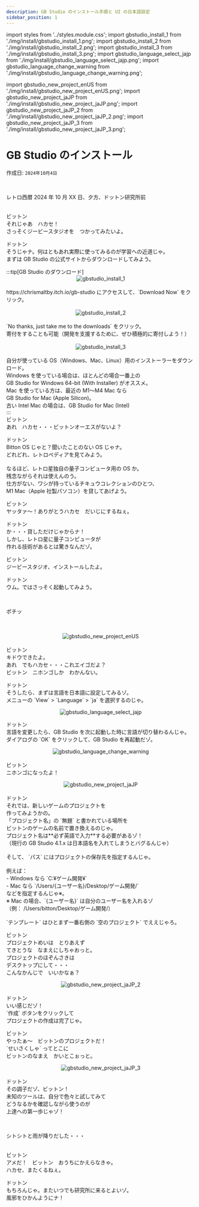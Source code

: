 ```yaml
---
description: GB Studio のインストール手順と UI の日本語設定
sidebar_position: 1
---
```


import styles from '../styles.module.css';
import gbstudio_install_1 from './img/install/gbstudio_install_1.png';
import gbstudio_install_2 from './img/install/gbstudio_install_2.png';
import gbstudio_install_3 from './img/install/gbstudio_install_3.png';
import gbstudio_language_select_jajp from './img/install/gbstudio_language_select_jajp.png';
import gbstudio_language_change_warning from './img/install/gbstudio_language_change_warning.png';

import gbstudio_new_project_enUS from './img/install/gbstudio_new_project_enUS.png';
import gbstudio_new_project_jaJP from './img/install/gbstudio_new_project_jaJP.png';
import gbstudio_new_project_jaJP_2 from './img/install/gbstudio_new_project_jaJP_2.png';
import gbstudio_new_project_jaJP_3 from './img/install/gbstudio_new_project_jaJP_3.png';

# GB Studio のインストール
作成日: `2024年10月4日`

<br/><div className={styles.baloon}>レトロ西暦 2024 年 10 月 XX 日、夕方、ドットン研究所前</div><br/>

<div>
  <span className={styles.avatarBittonLeft}><div className={styles.characterName}>ビットン</div></span>
  <span className={styles.balloonBittonLeft}>それじゃあ　ハカセ！<br/>さっそくジービースタジオを　つかってみたいよ。</span>
</div>
<p></p>

<div>
  <span className={styles.avatarDottonRight}><div className={styles.characterName}>ドットン</div></span>
  <span className={styles.balloonDottonRight}>そうじゃナ。何はともあれ実際に使ってみるのが学習への近道じゃ。<br/>まずは GB Studio の公式サイトからダウンロードしてみよう。</span>
</div>

<p className={styles.clearLine}></p>

<div className={styles.tips_no_size_limits}>
:::tip[GB Studio のダウンロード]
<br/>
<center><img src={gbstudio_install_1} style={{width: 400}} alt="gbstudio_install_1" /></center>
<br/>
<div className={styles.centerText}>https://chrismaltby.itch.io/gb-studio にアクセスして、`Download Now` をクリック。</div>
<br/>
<center><img src={gbstudio_install_2} style={{width: 400}} alt="gbstudio_install_2" /></center>
<br/>
<div className={styles.centerText}>`No thanks, just take me to the downloads` をクリック。<br/>寄付をすることも可能（開発を支援するために、ぜひ積極的に寄付しよう！）</div>
<br/>
<center><img src={gbstudio_install_3} style={{width: 400}} alt="gbstudio_install_3" /></center>
<br/>
<div className={styles.centerText}>自分が使っている OS（Windows、Mac、Linux）用のインストーラーをダウンロード。<br/>Windows を使っている場合は、ほとんどの場合一番上の<br/>GB Studio for Windows 64-bit (With Installer) がオススメ。<br/>Mac を使っている方は、最近の M1〜M4 Mac なら<br/>GB Studio for Mac (Apple Silicon)。<br/>古い Intel Mac の場合は、GB Studio for Mac (Intel)</div>
:::
</div>

<div>
  <span className={styles.avatarBittonLeft_Eye_Cross}><div className={styles.characterName}>ビットン</div></span>
  <span className={styles.balloonBittonLeft}>あれ　ハカセ・・・ビットンオーエスがないよ？</span>
</div>
<p></p>
<div>
  <span className={styles.avatarDottonRight}><div className={styles.characterName}>ドットン</div></span>
  <span className={styles.balloonDottonRight}>Bitton OS じゃと？聞いたことのない OS じゃナ。<br/>どれどれ、レトロぺディアを見てみよう。<br/><br/>なるほど、レトロ星独自の量子コンピュータ用の OS か。<br/>残念ながらそれは使えんのう。<br/>仕方がない、ワシが持っているチキュウコレクションのひとつ、<br/>M1 Mac（Apple 社製パソコン）を貸してあげよう。</span>
</div>

<p className={styles.clearLine}></p>

<div>
  <span className={styles.avatarBittonLeft}><div className={styles.characterName}>ビットン</div></span>
  <span className={styles.balloonBittonLeft}>ヤッタァ〜！ありがとうハカセ　だいじにするねぇ。</span>
</div>
<p></p>
<div>
  <span className={styles.avatarDottonRight}><div className={styles.characterName}>ドットン</div></span>
  <span className={styles.balloonDottonRight}>か・・・貸しただけじゃからナ！<br/>しかし、レトロ星に量子コンピュータが<br/>作れる技術があるとは驚きなんだゾ。</span>
</div>

<p className={styles.clearLine}></p>

<div>
  <span className={styles.avatarBittonLeft}><div className={styles.characterName}>ビットン</div></span>
  <span className={styles.balloonBittonLeft}>ジービースタジオ、インストールしたよ。</span>
</div>
<p></p>
<div>
  <span className={styles.avatarDottonRight}><div className={styles.characterName}>ドットン</div></span>
  <span className={styles.balloonDottonRight}>ウム。ではさっそく起動してみよう。</span>
</div>
<p className={styles.clearLine}></p>

<br/><div className={styles.baloon}>ポチッ</div><br/>

<br/>
<center><img src={gbstudio_new_project_enUS} style={{width: 400}} alt="gbstudio_new_project_enUS" /></center>
<br/>

<div>
  <span className={styles.avatarBittonLeft}><div className={styles.characterName}>ビットン</div></span>
  <span className={styles.balloonBittonLeft}>キドウできたよ。<br/>あれ　でもハカセ・・・これエイゴだよ？<br/>ビットン　ニホンゴしか　わかんない。</span>
</div>
<p></p>
<div>
  <span className={styles.avatarDottonRight}><div className={styles.characterName}>ドットン</div></span>
  <span className={styles.balloonDottonRight}>そうしたら、まずは言語を日本語に設定してみるゾ。<br/>メニューの `View` &gt; `Language` &gt; `ja` を選択するのじゃ。</span>
</div>
<p className={styles.clearLine}></p>

<center><img src={gbstudio_language_select_jajp} style={{width: 600}} alt="gbstudio_language_select_jajp" /></center>
<p></p>
<div>
  <span className={styles.avatarDottonRight}><div className={styles.characterName}>ドットン</div></span>
  <span className={styles.balloonDottonRight}>言語を変更したら、GB Studio を次に起動した時に言語が切り替わるんじゃ。<br/>ダイアログの `OK` をクリックして、GB Studio を再起動だゾ。</span>
</div>
<p className={styles.clearLine}></p>
<center><img src={gbstudio_language_change_warning} style={{width: 200}} alt="gbstudio_language_change_warning" /></center>
<br/>
<div>
  <span className={styles.avatarBittonLeft_OpenMouth}><div className={styles.characterName}>ビットン</div></span>
  <span className={styles.balloonBittonLeft}>ニホンゴになったよ！</span>
</div>
<p className={styles.clearLine}></p>
<center><img src={gbstudio_new_project_jaJP} style={{width: 400}} alt="gbstudio_new_project_jaJP" /></center>
<br/>

<div>
  <span className={styles.avatarDottonRight}><div className={styles.characterName}>ドットン</div></span>
  <span className={styles.balloonDottonRight}>それでは、新しいゲームのプロジェクトを<br/>作ってみようかの。<br/>「プロジェクト名」の `無題` と書かれている場所を<br/>ビットンのゲームの名前で置き換えるのじゃ。<br/>プロジェクト名は**必ず英語で入力**する必要があるゾ！<br/>（現行の GB Studio 4.1.x は日本語名を入れてしまうとバグるんじゃ）<br/><br/>そして、 `パス` にはプロジェクトの保存先を指定するんじゃ。<br/><br/>例えば：<br/>- Windows なら `C:¥ゲーム開発¥` <br/>- Mac なら `/Users/{ユーザー名}/Desktop/ゲーム開発/`<br/>などを指定するんじゃ※。<br/>※ Mac の場合、`{ユーザー名}` は自分のユーザー名を入れるゾ<br/>（例： /Users/bitton/Desktop/ゲーム開発/）<br/><br/>`テンプレート` はひとまず一番右側の `空のプロジェクト` でええじゃろ。</span>
</div>
<p className={styles.clearLine}></p>

<div>
  <span className={styles.avatarBittonLeft}><div className={styles.characterName}>ビットン</div></span>
  <span className={styles.balloonBittonLeft}>プロジェクトめいは　とりあえず<br/>てきとうな　なまえにしちゃおっと。<br/>プロジェクトのほぞんさきは<br/>デスクトップにして・・・<br/>こんなかんじで　いいかなぁ？</span>
</div>
<p className={styles.clearLine}></p>
<center><img src={gbstudio_new_project_jaJP_2} style={{width: 400}} alt="gbstudio_new_project_jaJP_2" /></center>
<br/>

<div>
  <span className={styles.avatarDottonRight}><div className={styles.characterName}>ドットン</div></span>
  <span className={styles.balloonDottonRight}>いい感じだゾ！<br/>`作成` ボタンをクリックして<br/>プロジェクトの作成は完了じゃ。</span>
</div>
<p className={styles.clearLine}></p>

<div>
  <span className={styles.avatarBittonLeft_OpenMouth}><div className={styles.characterName}>ビットン</div></span>
  <span className={styles.balloonBittonLeft}>やったぁ〜　ビットンのプロジェクトだ！<br/>`せいさくしゃ` ってとこに<br/>ビットンのなまえ　かいとこぉっと。</span>
</div>
<p className={styles.clearLine}></p>

<center><img src={gbstudio_new_project_jaJP_3} style={{width: 600}} alt="gbstudio_new_project_jaJP_3" /></center>
<br/>

<div>
  <span className={styles.avatarDottonRight}><div className={styles.characterName}>ドットン</div></span>
  <span className={styles.balloonDottonRight}>その調子だゾ、ビットン！<br/>未知のツールは、自分で色々と試してみて<br/>どうなるかを確認しながら使うのが<br/>上達への第一歩じゃゾ！</span>
</div>
<p className={styles.clearLine}></p>


<br/><div className={styles.baloon}>シトシトと雨が降りだした・・・</div><br/>

<div>
  <span className={styles.avatarBittonLeft_Excited}><div className={styles.characterName}>ビットン</div></span>
  <span className={styles.balloonBittonLeft}>アメだ！　ビットン　おうちにかえらなきゃ。<br/>ハカセ、またくるねぇ。</span>
</div>

<p></p>
<div>
  <span className={styles.avatarDottonRight}><div className={styles.characterName}>ドットン</div></span>
  <span className={styles.balloonDottonRight}>もちろんじゃ。またいつでも研究所に来るとよいゾ。<br/>風邪をひかんようにナ！</span>
</div>
<p className={styles.clearLine}></p>